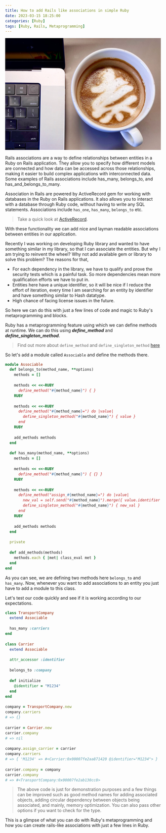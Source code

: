 ```yaml
---
title: How to add Rails like associations in simple Ruby
date: 2023-03-15 18:25:00
categories: [Ruby]
tags: [Ruby, Rails, Metaprogramming]
---
```


![Image by StockSnap from Pixabay](/assets/article_images/2023_03_15_adding_rails_like_associations_in_ruby.jpg)

Rails associations are a way to define relationships between entities in a Ruby on Rails application.
They allow you to specify how different models are connected and how data can be accessed across
those relationships, making it easier to build complex applications with interconnected data.
Some examples of Rails associations include has_many, belongs_to, and has_and_belongs_to_many.

Association in Rails are powered by ActiveRecord gem for working with databases in the Ruby on Rails
applications. It also allows you to interact with a database through Ruby code,
without having to write any SQL statements. Associations include `has_one`, `has_many`, `belongs_to` etc.
> Take a quick look at [ActiveRecord](https://guides.rubyonrails.org/active_record_basics.html).

With these functionality we can add nice and layman readable associations between entities in our application.

Recently I was working on developing Ruby library and wanted to have something similar in my library, so that
I can associate the entities. But why I am trying to reinvent the wheel? Why not add available gem or library to solve
this problem? The reasons for that,
- For each dependency in the library, we have to qualify and prove the security tests which is a painful task. So more
  dependencies mean more qualification efforts we have to put in.
- Entities here have a unique identifier, so it will be nice if I reduce the effort of iteration, every time I am searching
  for an entity by identifier and have something similar to Hash datatype.
- High chance of facing license issues in the future.

So here we can do this with just a few lines of code and magic to Ruby's metaprogramming and blocks.

Ruby has a metaprogramming feature using which we can define methods at runtime. We can do this using ***define_method***
and ***define_singleton_method***.
> Find out more about `define_method` and `define_singleton_method`
[here](https://sudeeptarlekar.com/posts/define-method-and-define-singleton-method/)

So let's add a module called `Associable` and define the methods there.

```ruby
module Associable
  def belongs_to(method_name, **options)
    methods = []

    methods << <<~RUBY
      define_method("#{method_name}") { }
    RUBY

    methods << <<~RUBY
      define_method("#{method_name}=") do |value|
        define_singleton_method("#{method_name}") { value }
      end
    RUBY

    add_methods methods
  end

  def has_many(method_name, **options)
    methods = []

    methods << <<~RUBY
      define_method("#{method_name}") { {} }
    RUBY

    methods << <<~RUBY
      define_method("assign_#{method_name}=") do |value|
        new_val = self.send("#{method_name}").merge({ value.identifier => value })
        define_singleton_method("#{method_name}") { new_val }
      end
    RUBY

    add_methods methods
  end

  private

  def add_methods(methods)
    methods.each { |met| class_eval met }
  end
end
```

As you can see, we are defining two methods here `belongs_to` and `has_many`. Now, whenever you want
to add associations to an entity you just have to add a module to this class.


Let's test our code quickly and see if it is working according to our expectations.

```ruby
class TransportCompany
  extend Associable

  has_many :carriers
end

class Carrier
  extend Associable

  attr_accessor :identifier

  belongs_to :company

  def initialize
    @identifier = "M1234"
  end
end

company = TransportCompany.new
company.carriers
# => {}

carrier = Carrier.new
carrier.company
# => nil

company.assign_carrier = carrier
company.carriers
# => { 'M1234' => #<Carrier:0x00007fe2aa871420 @identifier="M1234"> }

carrier.company = company
carrier.company
# => #<TransportCompany:0x00007fe2ab130cc8>
```

> The above code is just for demonstration purposes and a few things can be improved such as good method
names for adding associated objects, adding circular dependency between objects being associated, and mainly,
memory optimization. You can also pass other options if you want to check for the type.

This is a glimpse of what you can do with Ruby's metaprogramming and how you can create rails-like associations with
just a few lines in Ruby.
